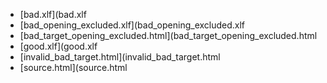 - [bad.xlf](bad.xlf
- [bad_opening_excluded.xlf](bad_opening_excluded.xlf
- [bad_target_opening_excluded.html](bad_target_opening_excluded.html
- [good.xlf](good.xlf
- [invalid_bad_target.html](invalid_bad_target.html
- [source.html](source.html
